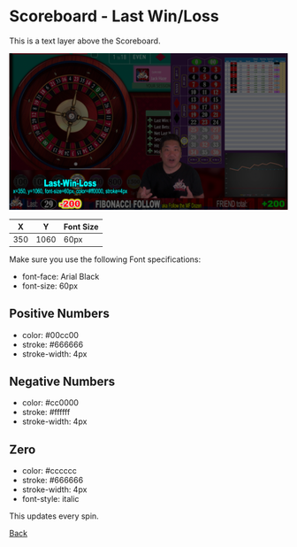 # Scoreboard - Last Win/Loss

This is a text layer above the Scoreboard.

![Last Win/Loss](img/Video-Layout-920-last-win-loss.png)

|X|Y|Font Size|
|-|-|---------|
|350|1060|60px|

Make sure you use the following Font specifications:

* font-face: Arial Black
* font-size: 60px

## Positive Numbers

* color: #00cc00
* stroke: #666666
* stroke-width: 4px

## Negative Numbers

* color: #cc0000
* stroke: #ffffff
* stroke-width: 4px

## Zero

* color: #cccccc
* stroke: #666666
* stroke-width: 4px
* font-style: italic

This updates every spin.

[Back](index.md)
